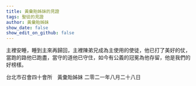 ```yaml
---
title: 黃彙貽姊妹的見證
tags: 聖徒的見證
author: 黃彙貽姊妹
show_date: false
show_edit_on_github: false
---
```


主裡安睡，睡到主來再歸回，主裡陳弟兄成為主使用的使徒，他已打了美好的仗，當跑的路他已跑盡，當守的道他已守住，如今有公義的冠冕為他存留，他是我們的好榜樣。

台北市召會四十會所　黃彙貽姊妹
二零二一年八月二十八日




